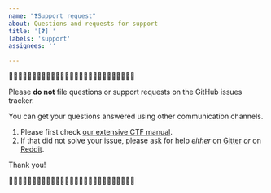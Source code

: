 ```yaml
---
name: "❓Support request"
about: Questions and requests for support
title: '[❓] '
labels: 'support'
assignees: ''

---
```


:stop_sign::stop_sign::stop_sign::stop_sign::stop_sign::stop_sign::stop_sign::stop_sign::stop_sign::stop_sign::stop_sign::stop_sign::stop_sign::stop_sign::stop_sign::stop_sign::stop_sign::stop_sign::stop_sign::stop_sign::stop_sign::stop_sign::stop_sign::stop_sign::stop_sign::stop_sign::stop_sign:

Please **do not** file questions or support requests on the GitHub issues tracker.

You can get your questions answered using other communication channels.

1. Please first check [our extensive CTF manual](https://pwning.owasp-juice.shop/part1/ctf.html).
2. If that did not solve your issue, please ask for help _either_ on [Gitter](https://gitter.im/bkimminich/juice-shop) _or_ on [Reddit](https://www.reddit.com/r/owasp_juiceshop).

Thank you!

:stop_sign::stop_sign::stop_sign::stop_sign::stop_sign::stop_sign::stop_sign::stop_sign::stop_sign::stop_sign::stop_sign::stop_sign::stop_sign::stop_sign::stop_sign::stop_sign::stop_sign::stop_sign::stop_sign::stop_sign::stop_sign::stop_sign::stop_sign::stop_sign::stop_sign::stop_sign::stop_sign:

